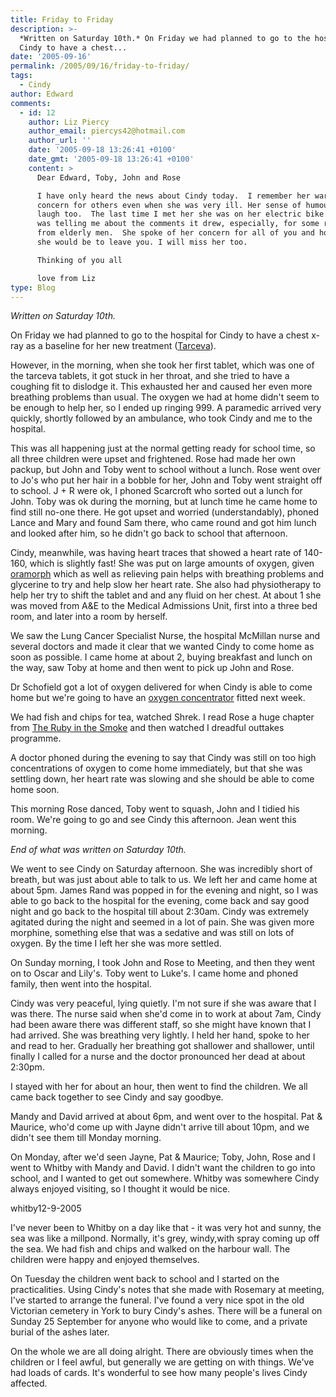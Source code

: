 ```yaml
---
title: Friday to Friday
description: >-
  *Written on Saturday 10th.* On Friday we had planned to go to the hospital for
  Cindy to have a chest...
date: '2005-09-16'
permalink: /2005/09/16/friday-to-friday/
tags:
  - Cindy
author: Edward
comments:
  - id: 12
    author: Liz Piercy
    author_email: piercys42@hotmail.com
    author_url: ''
    date: '2005-09-18 13:26:41 +0100'
    date_gmt: '2005-09-18 13:26:41 +0100'
    content: >
      Dear Edward, Toby, John and Rose

      I have only heard the news about Cindy today.  I remember her warmth and
      concern for others even when she was very ill. Her sense of humour made me
      laugh too.  The last time I met her she was on her electric bike and she
      was telling me about the comments it drew, especially, for some reason,
      from elderly men.  She spoke of her concern for all of you and how sorry
      she would be to leave you. I will miss her too.  

      Thinking of you all

      love from Liz    
type: Blog
---
```


*Written on Saturday 10th.*

On Friday we had planned to go to the hospital for Cindy to have a chest
x-ray as a baseline for her new treatment ([Tarceva][1]).

However, in the morning, when she took her first tablet, which was one
of the tarceva tablets, it got stuck in her throat, and she tried to
have a coughing fit to dislodge it. This exhausted her and caused her
even more breathing problems than usual. The oxygen we had at home
didn\'t seem to be enough to help her, so I ended up ringing 999. A
paramedic arrived very quickly, shortly followed by an ambulance, who
took Cindy and me to the hospital.

This was all happening just at the normal getting ready for school time,
so all three children were upset and frightened. Rose had made her own
packup, but John and Toby went to school without a lunch. Rose went over
to Jo\'s who put her hair in a bobble for her, John and Toby went
straight off to school. J + R were ok, I phoned Scarcroft who sorted out
a lunch for John. Toby was ok during the morning, but at lunch time he
came home to find still no-one there. He got upset and worried
(understandably), phoned Lance and Mary and found Sam there, who came
round and got him lunch and looked after him, so he didn\'t go back to
school that afternoon.

Cindy, meanwhile, was having heart traces that showed a heart rate of
140-160, which is slightly fast! She was put on large amounts of oxygen,
given [oramorph][2] which as well as relieving pain helps with breathing
problems and glycerine to try and help slow her heart rate. She also had
physiotherapy to help her try to shift the tablet and and any fluid on
her chest. At about 1 she was moved from A&E to the Medical Admissions
Unit, first into a three bed room, and later into a room by herself.

We saw the Lung Cancer Specialist Nurse, the hospital McMillan nurse and
several doctors and made it clear that we wanted Cindy to come home as
soon as possible. I came home at about 2, buying breakfast and lunch on
the way, saw Toby at home and then went to pick up John and Rose.

Dr Schofield got a lot of oxygen delivered for when Cindy is able to
come home but we\'re going to have an [oxygen concentrator][3] fitted
next week.

We had fish and chips for tea, watched Shrek. I read Rose a huge chapter
from [The Ruby in the Smoke][4] and then watched I dreadful outtakes
programme.

A doctor phoned during the evening to say that Cindy was still on too
high concentrations of oxygen to come home immediately, but that she was
settling down, her heart rate was slowing and she should be able to come
home soon.

This morning Rose danced, Toby went to squash, John and I tidied his
room. We\'re going to go and see Cindy this afternoon. Jean went this
morning.

*End of what was written on Saturday 10th.*

We went to see Cindy on Saturday afternoon. She was incredibly short of
breath, but was just about able to talk to us. We left her and came home
at about 5pm. James Rand was popped in for the evening and night, so I
was able to go back to the hospital for the evening, come back and say
good night and go back to the hospital till about 2:30am. Cindy was
extremely agitated during the night and seemed in a lot of pain. She was
given more morphine, something else that was a sedative and was still on
lots of oxygen. By the time I left her she was more settled.

On Sunday morning, I took John and Rose to Meeting, and then they went
on to Oscar and Lily\'s. Toby went to Luke\'s. I came home and phoned
family, then went into the hospital.

Cindy was very peaceful, lying quietly. I\'m not sure if she was aware
that I was there. The nurse said when she\'d come in to work at about
7am, Cindy had been aware there was different staff, so she might have
known that I had arrived. She was breathing very lightly. I held her
hand, spoke to her and read to her. Gradually her breathing got
shallower and shallower, until finally I called for a nurse and the
doctor pronounced her dead at about 2:30pm.

I stayed with her for about an hour, then went to find the children. We
all came back together to see Cindy and say goodbye.

Mandy and David arrived at about 6pm, and went over to the hospital. Pat
& Maurice, who\'d come up with Jayne didn\'t arrive till about 10pm, and
we didn\'t see them till Monday morning.

On Monday, after we\'d seen Jayne, Pat & Maurice; Toby, John, Rose and I
went to Whitby with Mandy and David. I didn\'t want the children to go
into school, and I wanted to get out somewhere. Whitby was somewhere
Cindy always enjoyed visiting, so I thought it would be nice.

<wpg2>whitby12-9-2005</wpg2>

I\'ve never been to Whitby on a day like that - it was very hot and
sunny, the sea was like a millpond. Normally, it\'s grey, windy,with
spray coming up off the sea. We had fish and chips and walked on the
harbour wall. The children were happy and enjoyed themselves.

On Tuesday the children went back to school and I started on the
practicalities. Using Cindy\'s notes that she made with Rosemary at
meeting, I\'ve started to arrange the funeral. I\'ve found a very nice
spot in the old Victorian cemetery in York to bury Cindy\'s ashes. There
will be a funeral on Sunday 25 September for anyone who would like to
come, and a private burial of the ashes later.

On the whole we are all doing alright. There are obviously times when
the children or I feel awful, but generally we are getting on with
things. We\'ve had loads of cards. It\'s wonderful to see how many
people\'s lives Cindy affected.



[1]: https://www.cancerbacup.org.uk/Treatments/Biologicaltherapies/Cancergrowthinhibitors/Erlotinib
[2]: https://www.cancerbacup.org.uk/Resourcessupport/Symptomssideeffects/Pain/Levelsofpaincontrol
[3]: https://www.lunguk.org/oxygen.asp
[4]: https://www.amazon.co.uk/exec/obidos/ASIN/0439010772/qid=1126354371/sr=8-3/ref=sr_8_xs_ap_i3_xgl/026-2073028-4623661
